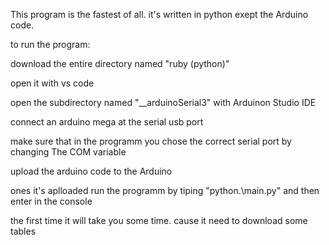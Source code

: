 This program is the fastest of all. it's written in python exept the Arduino code.

to run the program:

download the entire directory named "ruby (python)"

open it with vs code

open the subdirectory named "__arduinoSerial3" with Arduinon Studio IDE

connect an arduino mega at the serial usb port

make sure that in the programm you chose the correct serial port by changing The COM variable

upload the arduino code to the Arduino

ones it's aplloaded run the programm by tiping "python.\main.py" and then enter in the console

the first time it will take you some time. cause it need to download some tables
